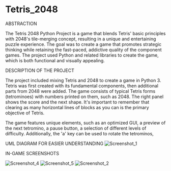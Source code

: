 # Tetris_2048

ABSTRACTION

The Tetris 2048 Python Project is a game that blends Tetris' basic principles with 2048's tile-merging concept, resulting in a unique and entertaining puzzle experience. The goal was to create a game that promotes strategic thinking while retaining the fast-paced, addictive quality of the component games. The project used Python and related libraries to create the game, which is both functional and visually appealing.


DESCRIPTION OF THE PROJECT

The project included mixing Tetris and 2048 to create a game in Python 3. Tetris was first created with its fundamental components, then additional parts from 2048 were added. The game consists of typical Tetris forms (tetrominoes) with numbers printed on them, such as 2048. The right panel shows the score and the next shape. It's important to remember that clearing as many horizontal lines of blocks as you can is the primary objective of Tetris.

The game features unique elements, such as an optimized GUI, a preview of the next tetromino, a pause button, a selection of different levels of difficulty. Additionally, the 'a' key can be used to rotate the tetrominos,


UML DIAGRAM FOR EASIER UNDERSTANDING
![Screenshot_1](https://github.com/akcayyonur/Tetris_2048/assets/167646813/7e68ce20-0c3f-46d3-ab3a-c98ffbb628f7)


IN-GAME SCREENSHOTS


![Screenshot_4](https://github.com/akcayyonur/Tetris_2048/assets/167646813/0ad2b3f4-70c1-4d16-b170-5b0a0832f7dd)
![Screenshot_5](https://github.com/akcayyonur/Tetris_2048/assets/167646813/183b9552-83fa-46fa-bd14-02031a35edf4)
![Screenshot_2](https://github.com/akcayyonur/Tetris_2048/assets/167646813/51c0715f-de01-45a0-8d3d-0f19057f8b49)


